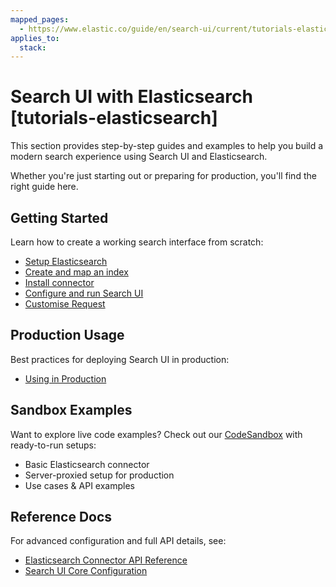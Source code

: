 ```yaml
---
mapped_pages:
  - https://www.elastic.co/guide/en/search-ui/current/tutorials-elasticsearch.html
applies_to:
  stack:
---
```


# Search UI with Elasticsearch [tutorials-elasticsearch]

This section provides step-by-step guides and examples to help you build a modern search experience using Search UI and Elasticsearch.

Whether you're just starting out or preparing for production, you'll find the right guide here.

## Getting Started

Learn how to create a working search interface from scratch:

- [Setup Elasticsearch](/reference/tutorials-elasticsearch-setup-cloud.md)
- [Create and map an index](/reference/tutorials-elasticsearch-setup-index.md)
- [Install connector](/reference/tutorials-elasticsearch-install-connector.md)
- [Configure and run Search UI](/reference/tutorials-elasticsearch-configure-search-ui.md)
- [Customise Request](/reference/tutorials-elasticsearch-customise-query.md)

## Production Usage

Best practices for deploying Search UI in production:

- [Using in Production](/reference/tutorials-elasticsearch-production-usage.md)

## Sandbox Examples

Want to explore live code examples? Check out our [CodeSandbox](https://codesandbox.io/p/sandbox/github/elastic/search-ui/tree/main/examples/sandbox) with ready-to-run setups:

- Basic Elasticsearch connector
- Server-proxied setup for production
- Use cases & API examples

## Reference Docs

For advanced configuration and full API details, see:

- [Elasticsearch Connector API Reference](/reference/api-connectors-elasticsearch.md)
- [Search UI Core Configuration](/reference/api-core-configuration.md)
